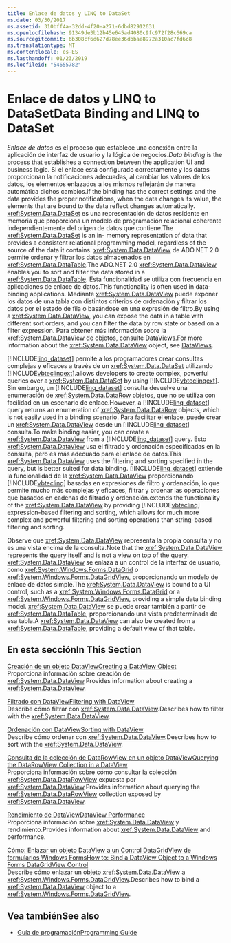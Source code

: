 ```yaml
---
title: Enlace de datos y LINQ to DataSet
ms.date: 03/30/2017
ms.assetid: 310bff4a-32dd-4f20-a271-6dbd82912631
ms.openlocfilehash: 91349de3b12b45e645ad4080c9fc972f28c669ca
ms.sourcegitcommit: 6b308cf6d627d78ee36dbbae8972a310ac7fd6c8
ms.translationtype: MT
ms.contentlocale: es-ES
ms.lasthandoff: 01/23/2019
ms.locfileid: "54655782"
---
```

# <a name="data-binding-and-linq-to-dataset"></a><span data-ttu-id="880c6-102">Enlace de datos y LINQ to DataSet</span><span class="sxs-lookup"><span data-stu-id="880c6-102">Data Binding and LINQ to DataSet</span></span>
<span data-ttu-id="880c6-103">*Enlace de datos* es el proceso que establece una conexión entre la aplicación de interfaz de usuario y la lógica de negocios.</span><span class="sxs-lookup"><span data-stu-id="880c6-103">*Data binding* is the process that establishes a connection between the application UI and business logic.</span></span> <span data-ttu-id="880c6-104">Si el enlace está configurado correctamente y los datos proporcionan la notificaciones adecuadas, al cambiar los valores de los datos, los elementos enlazados a los mismos reflejarán de manera automática dichos cambios.</span><span class="sxs-lookup"><span data-stu-id="880c6-104">If the binding has the correct settings and the data provides the proper notifications, when the data changes its value, the elements that are bound to the data reflect changes automatically.</span></span> <span data-ttu-id="880c6-105"><xref:System.Data.DataSet> es una representación de datos residente en memoria que proporciona un modelo de programación relacional coherente independientemente del origen de datos que contiene.</span><span class="sxs-lookup"><span data-stu-id="880c6-105">The <xref:System.Data.DataSet> is an in- memory representation of data that provides a consistent relational programming model, regardless of the source of the data it contains.</span></span> <span data-ttu-id="880c6-106"><xref:System.Data.DataView> de ADO.NET 2.0 permite ordenar y filtrar los datos almacenados en <xref:System.Data.DataTable>.</span><span class="sxs-lookup"><span data-stu-id="880c6-106">The ADO.NET 2.0 <xref:System.Data.DataView> enables you to sort and filter the data stored in a <xref:System.Data.DataTable>.</span></span> <span data-ttu-id="880c6-107">Esta funcionalidad se utiliza con frecuencia en aplicaciones de enlace de datos.</span><span class="sxs-lookup"><span data-stu-id="880c6-107">This functionality is often used in data-binding applications.</span></span> <span data-ttu-id="880c6-108">Mediante <xref:System.Data.DataView> puede exponer los datos de una tabla con distintos criterios de ordenación y filtrar los datos por el estado de fila o basándose en una expresión de filtro.</span><span class="sxs-lookup"><span data-stu-id="880c6-108">By using a <xref:System.Data.DataView>, you can expose the data in a table with different sort orders, and you can filter the data by row state or based on a filter expression.</span></span> <span data-ttu-id="880c6-109">Para obtener más información sobre la <xref:System.Data.DataView> de objetos, consulte [DataViews](../../../../docs/framework/data/adonet/dataset-datatable-dataview/dataviews.md).</span><span class="sxs-lookup"><span data-stu-id="880c6-109">For more information about the <xref:System.Data.DataView> object, see [DataViews](../../../../docs/framework/data/adonet/dataset-datatable-dataview/dataviews.md).</span></span>  
  
 [!INCLUDE[linq_dataset](../../../../includes/linq-dataset-md.md)] <span data-ttu-id="880c6-110">permite a los programadores crear consultas complejas y eficaces a través de un <xref:System.Data.DataSet> utilizando [!INCLUDE[vbteclinqext](../../../../includes/vbteclinqext-md.md)].</span><span class="sxs-lookup"><span data-stu-id="880c6-110">allows developers to create complex, powerful queries over a <xref:System.Data.DataSet> by using [!INCLUDE[vbteclinqext](../../../../includes/vbteclinqext-md.md)].</span></span> <span data-ttu-id="880c6-111">Sin embargo, un [!INCLUDE[linq_dataset](../../../../includes/linq-dataset-md.md)] consulta devuelve una enumeración de <xref:System.Data.DataRow> objetos, que no se utiliza con facilidad en un escenario de enlace.</span><span class="sxs-lookup"><span data-stu-id="880c6-111">However, a [!INCLUDE[linq_dataset](../../../../includes/linq-dataset-md.md)] query returns an enumeration of <xref:System.Data.DataRow> objects, which is not easily used in a binding scenario.</span></span> <span data-ttu-id="880c6-112">Para facilitar el enlace, puede crear un <xref:System.Data.DataView> desde un [!INCLUDE[linq_dataset](../../../../includes/linq-dataset-md.md)] consulta.</span><span class="sxs-lookup"><span data-stu-id="880c6-112">To make binding easier, you can create a <xref:System.Data.DataView> from a [!INCLUDE[linq_dataset](../../../../includes/linq-dataset-md.md)] query.</span></span> <span data-ttu-id="880c6-113">Esto <xref:System.Data.DataView> usa el filtrado y ordenación especificadas en la consulta, pero es más adecuado para el enlace de datos.</span><span class="sxs-lookup"><span data-stu-id="880c6-113">This <xref:System.Data.DataView> uses the filtering and sorting specified in the query, but is better suited for data binding.</span></span> [!INCLUDE[linq_dataset](../../../../includes/linq-dataset-md.md)] <span data-ttu-id="880c6-114">extiende la funcionalidad de la <xref:System.Data.DataView> proporcionando [!INCLUDE[vbteclinq](../../../../includes/vbteclinq-md.md)] basadas en expresiones de filtro y ordenación, lo que permite mucho más complejas y eficaces, filtrar y ordenar las operaciones que basados en cadenas de filtrado y ordenación.</span><span class="sxs-lookup"><span data-stu-id="880c6-114">extends the functionality of the <xref:System.Data.DataView> by providing [!INCLUDE[vbteclinq](../../../../includes/vbteclinq-md.md)] expression-based filtering and sorting, which allows for much more complex and powerful filtering and sorting operations than string-based filtering and sorting.</span></span>  
  
 <span data-ttu-id="880c6-115">Observe que <xref:System.Data.DataView> representa la propia consulta y no es una vista encima de la consulta.</span><span class="sxs-lookup"><span data-stu-id="880c6-115">Note that the <xref:System.Data.DataView> represents the query itself and is not a view on top of the query.</span></span> <span data-ttu-id="880c6-116"><xref:System.Data.DataView> se enlaza a un control de la interfaz de usuario, como <xref:System.Windows.Forms.DataGrid> o <xref:System.Windows.Forms.DataGridView>, proporcionando un modelo de enlace de datos simple.</span><span class="sxs-lookup"><span data-stu-id="880c6-116">The <xref:System.Data.DataView> is bound to a UI control, such as a <xref:System.Windows.Forms.DataGrid> or a <xref:System.Windows.Forms.DataGridView>, providing a simple data binding model.</span></span> <span data-ttu-id="880c6-117"><xref:System.Data.DataView> se puede crear también a partir de <xref:System.Data.DataTable>, proporcionando una vista predeterminada de esa tabla.</span><span class="sxs-lookup"><span data-stu-id="880c6-117">A <xref:System.Data.DataView> can also be created from a <xref:System.Data.DataTable>, providing a default view of that table.</span></span>  
  
## <a name="in-this-section"></a><span data-ttu-id="880c6-118">En esta sección</span><span class="sxs-lookup"><span data-stu-id="880c6-118">In This Section</span></span>  
 [<span data-ttu-id="880c6-119">Creación de un objeto DataView</span><span class="sxs-lookup"><span data-stu-id="880c6-119">Creating a DataView Object</span></span>](../../../../docs/framework/data/adonet/creating-a-dataview-object-linq-to-dataset.md)  
 <span data-ttu-id="880c6-120">Proporciona información sobre creación de <xref:System.Data.DataView>.</span><span class="sxs-lookup"><span data-stu-id="880c6-120">Provides information about creating a <xref:System.Data.DataView>.</span></span>  
  
 [<span data-ttu-id="880c6-121">Filtrado con DataView</span><span class="sxs-lookup"><span data-stu-id="880c6-121">Filtering with DataView</span></span>](../../../../docs/framework/data/adonet/filtering-with-dataview-linq-to-dataset.md)  
 <span data-ttu-id="880c6-122">Describe cómo filtrar con <xref:System.Data.DataView>.</span><span class="sxs-lookup"><span data-stu-id="880c6-122">Describes how to filter with the <xref:System.Data.DataView>.</span></span>  
  
 [<span data-ttu-id="880c6-123">Ordenación con DataView</span><span class="sxs-lookup"><span data-stu-id="880c6-123">Sorting with DataView</span></span>](../../../../docs/framework/data/adonet/sorting-with-dataview-linq-to-dataset.md)  
 <span data-ttu-id="880c6-124">Describe cómo ordenar con <xref:System.Data.DataView>.</span><span class="sxs-lookup"><span data-stu-id="880c6-124">Describes how to sort with the <xref:System.Data.DataView>.</span></span>  
  
 [<span data-ttu-id="880c6-125">Consulta de la colección de DataRowView en un objeto DataView</span><span class="sxs-lookup"><span data-stu-id="880c6-125">Querying the DataRowView Collection in a DataView</span></span>](../../../../docs/framework/data/adonet/querying-the-datarowview-collection-in-a-dataview.md)  
 <span data-ttu-id="880c6-126">Proporciona información sobre cómo consultar la colección <xref:System.Data.DataRowView> expuesta por <xref:System.Data.DataView>.</span><span class="sxs-lookup"><span data-stu-id="880c6-126">Provides information about querying the <xref:System.Data.DataRowView> collection exposed by <xref:System.Data.DataView>.</span></span>  
  
 [<span data-ttu-id="880c6-127">Rendimiento de DataView</span><span class="sxs-lookup"><span data-stu-id="880c6-127">DataView Performance</span></span>](../../../../docs/framework/data/adonet/dataview-performance.md)  
 <span data-ttu-id="880c6-128">Proporciona información sobre <xref:System.Data.DataView> y rendimiento.</span><span class="sxs-lookup"><span data-stu-id="880c6-128">Provides information about <xref:System.Data.DataView> and performance.</span></span>  
  
 [<span data-ttu-id="880c6-129">Cómo: Enlazar un objeto DataView a un Control DataGridView de formularios Windows Forms</span><span class="sxs-lookup"><span data-stu-id="880c6-129">How to: Bind a DataView Object to a Windows Forms DataGridView Control</span></span>](../../../../docs/framework/data/adonet/how-to-bind-a-dataview-object-to-a-winforms-datagridview-control.md)  
 <span data-ttu-id="880c6-130">Describe cómo enlazar un objeto <xref:System.Data.DataView> a <xref:System.Windows.Forms.DataGridView>.</span><span class="sxs-lookup"><span data-stu-id="880c6-130">Describes how to bind a <xref:System.Data.DataView> object to a <xref:System.Windows.Forms.DataGridView>.</span></span>  
  
## <a name="see-also"></a><span data-ttu-id="880c6-131">Vea también</span><span class="sxs-lookup"><span data-stu-id="880c6-131">See also</span></span>
- [<span data-ttu-id="880c6-132">Guía de programación</span><span class="sxs-lookup"><span data-stu-id="880c6-132">Programming Guide</span></span>](../../../../docs/framework/data/adonet/programming-guide-linq-to-dataset.md)
